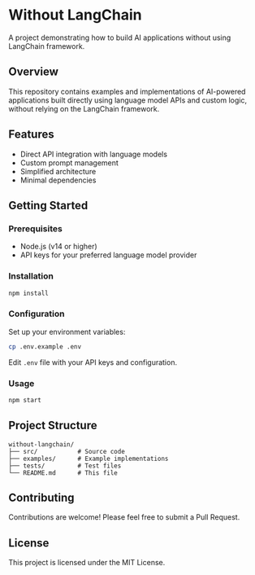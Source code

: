 # Without LangChain

A project demonstrating how to build AI applications without using LangChain framework.

## Overview

This repository contains examples and implementations of AI-powered applications built directly using language model APIs and custom logic, without relying on the LangChain framework.

## Features

- Direct API integration with language models
- Custom prompt management
- Simplified architecture
- Minimal dependencies

## Getting Started

### Prerequisites

- Node.js (v14 or higher)
- API keys for your preferred language model provider

### Installation

```bash
npm install
```

### Configuration

Set up your environment variables:

```bash
cp .env.example .env
```

Edit `.env` file with your API keys and configuration.

### Usage

```bash
npm start
```

## Project Structure

```
without-langchain/
├── src/           # Source code
├── examples/      # Example implementations
├── tests/         # Test files
└── README.md      # This file
```

## Contributing

Contributions are welcome! Please feel free to submit a Pull Request.

## License

This project is licensed under the MIT License.